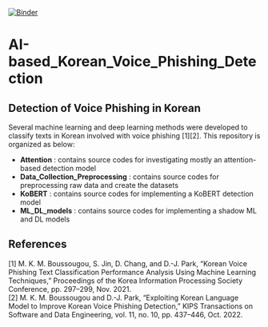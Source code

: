 [![Binder](https://mybinder.org/badge_logo.svg)](https://mybinder.org/v2/gh/selfcontrol7/Korean_Voice_Phishing_Detection/HEAD)

# AI-based_Korean_Voice_Phishing_Detection
## Detection of Voice Phishing in Korean
Several machine learning and deep learning methods were developed to classify texts in Korean involved with voice phishing [1][2].
This repository is organized as below:
- **Attention** : contains source codes for investigating mostly an attention-based detection model
- **Data_Collection_Preprocessing** : contains source codes for preprocessing raw data and create the datasets 
- **KoBERT** : contains source codes for implementing a KoBERT detection model
- **ML_DL_models** : contains  source codes for implementing a shadow ML and DL models

## References
[1] M. K. M. Boussougou, S. Jin, D. Chang, and D.-J. Park, “Korean Voice Phishing Text Classification Performance Analysis Using Machine Learning Techniques,” Proceedings of the Korea Information Processing Society Conference, pp. 297–299, Nov. 2021.<br>
[2] M. K. M. Boussougou and D.-J. Park, “Exploiting Korean Language Model to Improve Korean Voice Phishing Detection,” KIPS Transactions on Software and Data Engineering, vol. 11, no. 10, pp. 437–446, Oct. 2022. <br>
